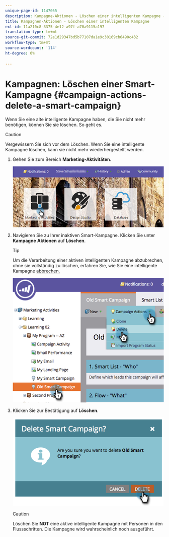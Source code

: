 ```yaml
---
unique-page-id: 1147055
description: Kampagne-Aktionen - Löschen einer intelligenten Kampagne - Marketo Docs - Produktdokumentation
title: Kampagnen-Aktionen - Löschen einer intelligenten Kampagne
exl-id: 11a210c8-3375-4e12-a97f-a70a9115a197
translation-type: tm+mt
source-git-commit: 72e1d29347bd5b77107da1e9c30169cb6490c432
workflow-type: tm+mt
source-wordcount: '114'
ht-degree: 0%

---
```


# Kampagnen: Löschen einer Smart-Kampagne {#campaign-actions-delete-a-smart-campaign}

Wenn Sie eine alte intelligente Kampagne haben, die Sie nicht mehr benötigen, können Sie sie löschen. So geht es.

>[!CAUTION]
>
>Vergewissern Sie sich vor dem Löschen. Wenn Sie eine intelligente Kampagne löschen, kann sie nicht mehr wiederhergestellt werden.

1. Gehen Sie zum Bereich **Marketing-Aktivitäten**.

   ![](assets/login-marketing-activities-1.png)

1. Navigieren Sie zu Ihrer inaktiven Smart-Kampagne. Klicken Sie unter **Kampagne** **Aktionen** auf **Löschen**.

   >[!TIP]
   >
   >Um die Verarbeitung einer aktiven intelligenten Kampagne abzubrechen, ohne sie vollständig zu löschen, erfahren Sie, wie Sie eine intelligente Kampagne [abbrechen.](/help/marketo/product-docs/core-marketo-concepts/smart-campaigns/using-smart-campaigns/abort-a-smart-campaign.md)

   ![](assets/image2014-9-22-16-3a41-3a55.png)

1. Klicken Sie zur Bestätigung auf **Löschen**.

   ![](assets/image2014-9-22-16-3a41-3a59.png)

   >[!CAUTION]
   >
   >Löschen Sie **NOT** eine aktive intelligente Kampagne mit Personen in den Flussschritten. Die Kampagne wird wahrscheinlich noch ausgeführt.
